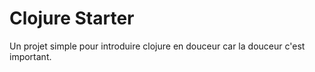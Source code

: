 # Clojure Starter

Un projet simple pour introduire clojure en douceur car la douceur c'est important.

